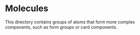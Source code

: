 # Molecules
This directory contains groups of atoms that form more complex components, such as form groups or card components.
